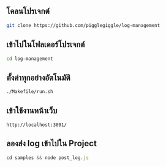 ## โคลนโปรเจกต์
```bash
git clone https://github.com/pigglegiggle/log-management
```

## เข้าไปในโฟลเดอร์โปรเจกต์
```bash
cd log-management
```

## ตั้งค่าทุกอย่างอัตโนมัติ
```bash
./Makefile/run.sh
```

## เข้าใช้งานหน้าเว็บ

`http://localhost:3001/`


## ลองส่ง log เข้าไปใน Project

```javascript
cd samples && node post_log.js
```